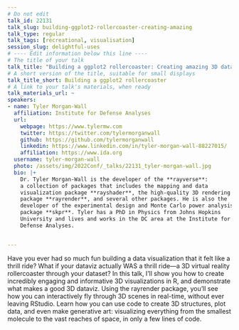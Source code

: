 ```yaml
---
# Do not edit
talk_id: 22131
talk_slug: building-ggplot2-rollercoaster-creating-amazing
talk_type: regular
talk_tags: [recreational, visualisation]
session_slug: delightful-uses
# ---- Edit information below this line ----
# The title of your talk
talk_title: "Building a ggplot2 rollercoaster: Creating amazing 3D data visualizations in R"
# A short version of the title, suitable for small displays
talk_title_short: Building a ggplot2 rollercoaster
# A link to your talk's materials, when ready
talk_materials_url: ~
speakers:
- name: Tyler Morgan-Wall
  affiliation: Institute for Defense Analyses
  url:
    webpage: https://www.tylermw.com
    twitter: https://twitter.com/tylermorganwall
    github: https://github.com/tylermorganwall
    linkedin: https://www.linkedin.com/in/tyler-morgan-wall-88227015/
    affiliation: https://www.ida.org
  username: tyler-morgan-wall
  photo: /assets/img/2022Conf/_talks/22131_tyler-morgan-wall.jpg
  bio: |+
    Dr. Tyler Morgan-Wall is the developer of the **rayverse**:
    a collection of packages that includes the mapping and data
    visualization package **rayshader**, the high-quality 3D rendering
    package **rayrender**, and several other packages. He is also the
    developer of the experimental design and Monte Carlo power analysis
    package **skpr**. Tyler has a PhD in Physics from Johns Hopkins
    University and lives and works in the DC area at the Institute for
    Defense Analyses.


---
```


<!-- ABSTRACT ----
Please write abstract below. You may use simple markdown (links, code style, bold, italics)
-->

Have you ever had so much fun building a data visualization that it felt like
a thrill ride? What if your dataviz actually WAS a thrill ride—a 3D virtual
reality rollercoaster through your dataset? In this talk, I’ll show you how
to create incredibly engaging and informative 3D visualizations in R, and
demonstrate what makes a good 3D dataviz. Using the rayrender package, you’ll
see how you can interactively fly through 3D scenes in real-time, without ever
leaving RStudio. Learn how you can use code to create 3D structures, plot data,
and even make generative art: visualizing everything from the smallest molecule
to the vast reaches of space, in only a few lines of code.
